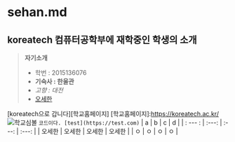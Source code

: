 sehan.md
======================

koreatech 컴퓨터공학부에 재학중인 학생의 소개
-----------------------

> **자기소개**
> - 학번 : 2015136076
> - **기숙사 : 한울관**
> - *고향 : 대전*
> - [오세한](https://search.naver.com/search.naver?sm=tab_hty.top&where=nexearch&oquery=%EC%98%A4%EC%85%93%E3%84%B4&ie=utf8&query=%EC%98%A4%EC%84%B8%ED%95%9C)

[koreatech으로 갑니다][학교홈페이지]
[학교홈페이지]:https://koreatech.ac.kr/
![학교심볼](https://koreatech.ac.kr/kut_logo.gif)
`코드이다. [test](https://test.com)`
| a | b | c | d |
| : --- : | :---: | :---: | :---: |
| 오세한 | 오세한 | 오세한 | 오세한 |
| ㅇ | ㅇ | ㅇ | ㅇ |

